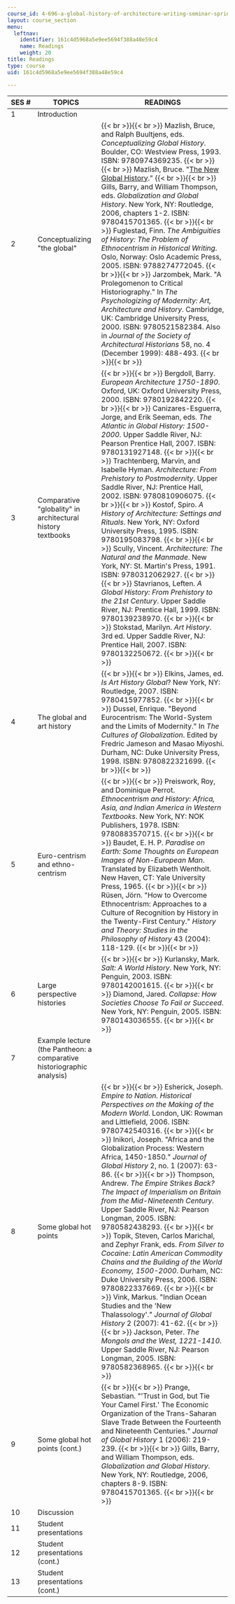```yaml
---
course_id: 4-696-a-global-history-of-architecture-writing-seminar-spring-2008
layout: course_section
menu:
  leftnav:
    identifier: 161c4d5968a5e9ee5694f388a48e59c4
    name: Readings
    weight: 20
title: Readings
type: course
uid: 161c4d5968a5e9ee5694f388a48e59c4

---
```


| SES # | TOPICS | READINGS |
| --- | --- | --- |
| 1 | Introduction | &nbsp; |
| 2 | Conceptualizing "the global" |  {{< br >}}{{< br >}} Mazlish, Bruce, and Ralph Buultjens, eds. _Conceptualizing Global History_. Boulder, CO: Westview Press, 1993. ISBN: 9780974369235. {{< br >}}{{< br >}} Mazlish, Bruce. "[The New Global History](http://web.mit.edu/newglobalhistory/articles.html)." {{< br >}}{{< br >}} Gills, Barry, and William Thompson, eds. _Globalization and Global History_. New York, NY: Routledge, 2006, chapters 1-2. ISBN: 9780415701365. {{< br >}}{{< br >}} Fuglestad, Finn. _The Ambiguities of History: The Problem of Ethnocentrism in Historical Writing_. Oslo, Norway: Oslo Academic Press, 2005. ISBN: 9788274772045. {{< br >}}{{< br >}} Jarzombek, Mark. "A Prolegomenon to Critical Historiography." In _The Psychologizing of Modernity: Art, Architecture and History_. Cambridge, UK: Cambridge University Press, 2000. ISBN: 9780521582384. Also in _Journal of the Society of Architectural Historians_ 58, no. 4 (December 1999): 488-493. {{< br >}}{{< br >}}  |
| 3 | Comparative "globality" in architectural history textbooks |  {{< br >}}{{< br >}} Bergdoll, Barry. _European Architecture 1750-1890_. Oxford, UK: Oxford University Press, 2000. ISBN: 9780192842220. {{< br >}}{{< br >}} Canizares-Esguerra, Jorge, and Erik Seeman, eds. _The Atlantic in Global History: 1500-2000_. Upper Saddle River, NJ: Pearson Prentice Hall, 2007. ISBN: 9780131927148. {{< br >}}{{< br >}} Trachtenberg, Marvin, and Isabelle Hyman. _Architecture: From Prehistory to Postmodernity_. Upper Saddle River, NJ: Prentice Hall, 2002. ISBN: 9780810906075. {{< br >}}{{< br >}} Kostof, Spiro. _A History of Architecture: Settings and Rituals_. New York, NY: Oxford University Press, 1995. ISBN: 9780195083798. {{< br >}}{{< br >}} Scully, Vincent. _Architecture: The Natural and the Manmade_. New York, NY: St. Martin's Press, 1991. ISBN: 9780312062927. {{< br >}}{{< br >}} Stavrianos, Leften. _A Global History: From Prehistory to the 21st Century_. Upper Saddle River, NJ: Prentice Hall, 1999. ISBN: 9780139238970. {{< br >}}{{< br >}} Stokstad, Marilyn. _Art History_. 3rd ed. Upper Saddle River, NJ: Prentice Hall, 2007. ISBN: 9780132250672. {{< br >}}{{< br >}}  |
| 4 | The global and art history |  {{< br >}}{{< br >}} Elkins, James, ed. _Is Art History Global_? New York, NY: Routledge, 2007. ISBN: 9780415977852. {{< br >}}{{< br >}} Dussel, Enrique. "Beyond Eurocentrism: The World-System and the Limits of Modernity." In _The Cultures of Globalization_. Edited by Fredric Jameson and Masao Miyoshi. Durham, NC: Duke University Press, 1998. ISBN: 9780822321699. {{< br >}}{{< br >}}  |
| 5 | Euro-centrism and ethno-centrism |  {{< br >}}{{< br >}} Preiswork, Roy, and Dominique Perrot. _Ethnocentrism and History: Africa, Asia, and Indian America in Western Textbooks_. New York, NY: NOK Publishers, 1978. ISBN: 9780883570715. {{< br >}}{{< br >}} Baudet, E. H. P. _Paradise on Earth: Some Thoughts on European Images of Non-European Man_. Translated by Elizabeth Wentholt. New Haven, CT: Yale University Press, 1965. {{< br >}}{{< br >}} Rüsen, Jörn. "How to Overcome Ethnocentrism: Approaches to a Culture of Recognition by History in the Twenty-First Century." _History and Theory: Studies in the Philosophy of History_ 43 (2004): 118-129. {{< br >}}{{< br >}}  |
| 6 | Large perspective histories |  {{< br >}}{{< br >}} Kurlansky, Mark. _Salt: A World History_. New York, NY: Penguin, 2003. ISBN: 9780142001615. {{< br >}}{{< br >}} Diamond, Jared. _Collapse: How Societies Choose To Fail or Succeed_. New York, NY: Penguin, 2005. ISBN: 9780143036555. {{< br >}}{{< br >}}  |
| 7 | Example lecture (the Pantheon: a comparative historiographic analysis) | &nbsp; |
| 8 | Some global hot points |  {{< br >}}{{< br >}} Esherick, Joseph. _Empire to Nation. Historical Perspectives on the Making of the Modern World_. London, UK: Rowman and Littlefield, 2006. ISBN: 9780742540316. {{< br >}}{{< br >}} Inikori, Joseph. "Africa and the Globalization Process: Western Africa, 1450-1850." _Journal of Global History_ 2, no. 1 (2007): 63-86. {{< br >}}{{< br >}} Thompson, Andrew. _The Empire Strikes Back? The Impact of Imperialism on Britain from the Mid-Nineteenth Century_. Upper Saddle River, NJ: Pearson Longman, 2005. ISBN: 9780582438293. {{< br >}}{{< br >}} Topik, Steven, Carlos Marichal, and Zephyr Frank, eds. _From Silver to Cocaine: Latin American Commodity Chains and the Building of the World Economy, 1500-2000_. Durham, NC: Duke University Press, 2006. ISBN: 9780822337669. {{< br >}}{{< br >}} Vink, Markus. "Indian Ocean Studies and the 'New Thalassology'." _Journal of Global History_ 2 (2007): 41-62. {{< br >}}{{< br >}} Jackson, Peter. _The Mongols and the West, 1221-1410_. Upper Saddle River, NJ: Pearson Longman, 2005. ISBN: 9780582368965. {{< br >}}{{< br >}}  |
| 9 | Some global hot points (cont.) |  {{< br >}}{{< br >}} Prange, Sebastian. "'Trust in God, but Tie Your Camel First.' The Economic Organization of the Trans-Saharan Slave Trade Between the Fourteenth and Nineteenth Centuries." _Journal of Global History_ 1 (2006): 219-239. {{< br >}}{{< br >}} Gills, Barry, and William Thompson, eds. _Globalization and Global History_. New York, NY: Routledge, 2006, chapters 8-9. ISBN: 9780415701365. {{< br >}}{{< br >}}  |
| 10 | Discussion | &nbsp; |
| 11 | Student presentations | &nbsp; |
| 12 | Student presentations (cont.) | &nbsp; |
| 13 | Student presentations (cont.) |